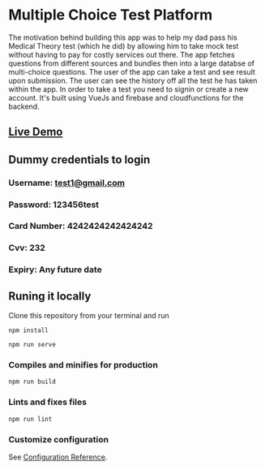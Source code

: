 # Multiple Choice Test Platform
The motivation behind building this app was to help my dad pass his Medical Theory test (which he did) by allowing him to take mock test without having to pay for costly services out there. The app fetches questions from different sources and bundles then into a large databse of multi-choice questions. The user of the app can take a test and see result upon submission. The user can see the history off all the test he has taken within the app. In order to take a test you need to signin or create a new account. It's built using VueJs and firebase and cloudfunctions for the backend.

## [Live Demo](https://aliakbarsu.github.io/AliakbarSu.github.io.mpt/)
## Dummy credentials to login

### Username: test1@gmail.com
### Password: 123456test
### Card Number: 4242424242424242
### Cvv: 232
### Expiry: Any future date

## Runing it locally
Clone this repository from your terminal and run
```
npm install
```
```
npm run serve
```

### Compiles and minifies for production
```
npm run build
```

### Lints and fixes files
```
npm run lint
```

### Customize configuration
See [Configuration Reference](https://cli.vuejs.org/config/).

